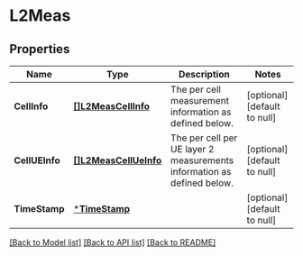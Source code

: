 # L2Meas

## Properties
Name | Type | Description | Notes
------------ | ------------- | ------------- | -------------
**CellInfo** | [**[]L2MeasCellInfo**](L2Meas_cellInfo.md) | The per cell measurement information as defined below. | [optional] [default to null]
**CellUEInfo** | [**[]L2MeasCellUeInfo**](L2Meas_cellUEInfo.md) | The per cell per UE layer 2 measurements information as defined below. | [optional] [default to null]
**TimeStamp** | [***TimeStamp**](TimeStamp.md) |  | [optional] [default to null]

[[Back to Model list]](../README.md#documentation-for-models) [[Back to API list]](../README.md#documentation-for-api-endpoints) [[Back to README]](../README.md)


